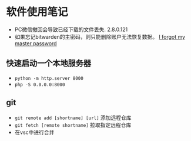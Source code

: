 # 软件使用笔记

* PC微信撤回会导致已经下载的文件丢失. 2.8.0.121
* 如果忘记bitwarden的主密码，则只能删除账户无法恢复数据。 [I forgot my master password](https://help.bitwarden.com/article/forgot-master-password/)

## 快速启动一个本地服务器

* `python -m http.server 8000`
* `php -S 0.0.0.0:8000`

## git

* `git remote add [shortname] [url]` 添加远程仓库
* `git fetch [remote shortname]` 拉取指定远程仓库
* 在vsc中进行合并
